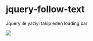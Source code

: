 # jquery-follow-text
Jquery ile yaziyi takip eden loading bar

<img src="https://media.giphy.com/media/JOFmANS8lwG9WG9OE0/giphy.gif">
